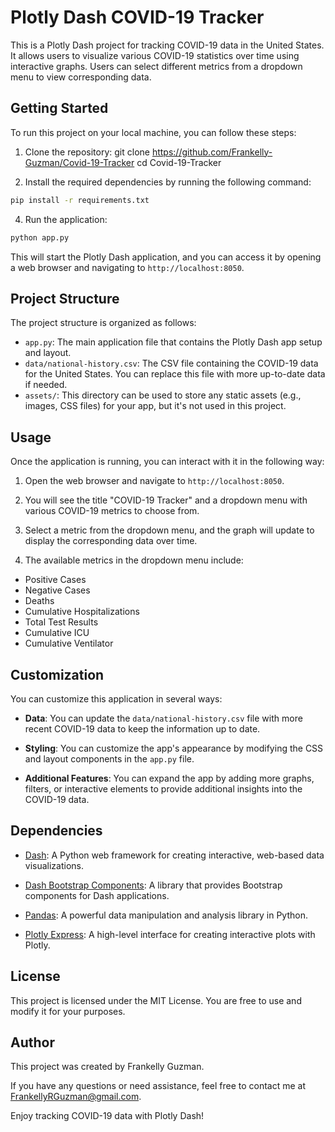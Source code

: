 # Plotly Dash COVID-19 Tracker

This is a Plotly Dash project for tracking COVID-19 data in the United States. It allows users to visualize various COVID-19 statistics over time using interactive graphs. Users can select different metrics from a dropdown menu to view corresponding data.

## Getting Started

To run this project on your local machine, you can follow these steps:

1. Clone the repository:
git clone https://github.com/Frankelly-Guzman/Covid-19-Tracker
cd Covid-19-Tracker

2. Install the required dependencies by running the following command:

```bash
pip install -r requirements.txt
```

4. Run the application:
```bash
python app.py
```

This will start the Plotly Dash application, and you can access it by opening a web browser and navigating to `http://localhost:8050`.

## Project Structure

The project structure is organized as follows:

- `app.py`: The main application file that contains the Plotly Dash app setup and layout.
- `data/national-history.csv`: The CSV file containing the COVID-19 data for the United States. You can replace this file with more up-to-date data if needed.
- `assets/`: This directory can be used to store any static assets (e.g., images, CSS files) for your app, but it's not used in this project.

## Usage

Once the application is running, you can interact with it in the following way:

1. Open the web browser and navigate to `http://localhost:8050`.

2. You will see the title "COVID-19 Tracker" and a dropdown menu with various COVID-19 metrics to choose from.

3. Select a metric from the dropdown menu, and the graph will update to display the corresponding data over time.

4. The available metrics in the dropdown menu include:
- Positive Cases
- Negative Cases
- Deaths
- Cumulative Hospitalizations
- Total Test Results
- Cumulative ICU
- Cumulative Ventilator

## Customization

You can customize this application in several ways:

- **Data**: You can update the `data/national-history.csv` file with more recent COVID-19 data to keep the information up to date.

- **Styling**: You can customize the app's appearance by modifying the CSS and layout components in the `app.py` file.

- **Additional Features**: You can expand the app by adding more graphs, filters, or interactive elements to provide additional insights into the COVID-19 data.

## Dependencies

- [Dash](https://dash.plotly.com/): A Python web framework for creating interactive, web-based data visualizations.

- [Dash Bootstrap Components](https://dash-bootstrap-components.opensource.faculty.ai/): A library that provides Bootstrap components for Dash applications.

- [Pandas](https://pandas.pydata.org/): A powerful data manipulation and analysis library in Python.

- [Plotly Express](https://plotly.com/python/plotly-express/): A high-level interface for creating interactive plots with Plotly.

## License

This project is licensed under the MIT License. You are free to use and modify it for your purposes.

## Author

This project was created by Frankelly Guzman.

If you have any questions or need assistance, feel free to contact me at FrankellyRGuzman@gmail.com.

Enjoy tracking COVID-19 data with Plotly Dash!

   
